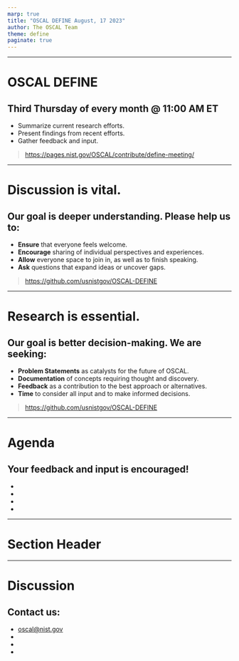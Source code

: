 ```yaml
---
marp: true
title: "OSCAL DEFINE August, 17 2023"
author: The OSCAL Team
theme: define
paginate: true
---
```


<!-- _paginate: skip -->
<!-- _class: intro -->

---

# OSCAL DEFINE

## Third Thursday of every month @ 11:00 AM ET

- Summarize current research efforts.
- Present findings from recent efforts.
- Gather feedback and input.

> https://pages.nist.gov/OSCAL/contribute/define-meeting/

---

# Discussion is vital.

## Our goal is deeper understanding. Please help us to:

- **Ensure** that everyone feels welcome.
- **Encourage** sharing of individual perspectives and experiences.
- **Allow** everyone space to join in, as well as to finish speaking.
- **Ask** questions that expand ideas or uncover gaps.

> https://github.com/usnistgov/OSCAL-DEFINE

---

# Research is essential.

## Our goal is better decision-making. We are seeking:

- **Problem Statements** as catalysts for the future of OSCAL.
- **Documentation** of concepts requiring thought and discovery. 
- **Feedback** as a contribution to the best approach or alternatives.
- **Time** to consider all input and to make informed decisions.

> https://github.com/usnistgov/OSCAL-DEFINE

---

# Agenda

## Your feedback and input is encouraged!

- 
- 
- 
- 

---

# Section Header

<!-- _paginate: skip -->
<!-- _class: topic -->

---

# Discussion

## Contact us:

- oscal@nist.gov
- 
- 
- 

